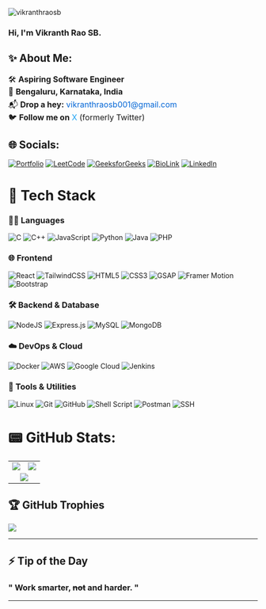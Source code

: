 <p align="left">
  <img src="https://komarev.com/ghpvc/?username=vikranthraosb&label=Profile%20views&color=0e75b6&style=flat" alt="vikranthraosb" />
</p>


### Hi, I'm Vikranth Rao SB.

<!-- Vikranth Rao S B -->

<h2>✨ About Me:</h2>
<ul style="list-style: none; padding-left: 0; font-size: 16px; line-height: 1.6; max-width: 400px;">
  <li>🛠️ <strong>Aspiring Software Engineer</strong></li>
  <li>📍 <strong>Bengaluru, Karnataka, India</strong></li>
  <li>📬 <strong>Drop a hey:</strong> <a href="mailto:vikranthraosb001@gmail.com" style="color:#0366d6; text-decoration:none;">vikranthraosb001@gmail.com</a></li>
<li>🐦 <strong>Follow me on</strong> <a href="https://x.com/myself_vikranth" target="_blank" rel="noopener noreferrer" style="color:#1DA1F2; text-decoration:none;">X</a> (formerly Twitter)</li>
</ul>






## 🌐 Socials:
[![Portfolio](https://img.shields.io/badge/Portfolio-000000?style=for-the-badge&logo=vercel&logoColor=white)](https://vikranth.vercel.app/)
[![LeetCode](https://img.shields.io/badge/LeetCode-FFA116?style=for-the-badge&logo=leetcode&logoColor=white)](https://leetcode.com/u/Vikranth001/)
[![GeeksforGeeks](https://img.shields.io/badge/GeeksforGeeks-0F9D58?style=for-the-badge&logo=geeksforgeeks&logoColor=white)](https://www.geeksforgeeks.org/user/vikranthraosb/)
[![BioLink](https://img.shields.io/badge/BioLink-3c3c3c?style=for-the-badge&logo=linktree&logoColor=white)](https://vikranthraosb.bio.link/)
[![LinkedIn](https://img.shields.io/badge/LinkedIn-0077B5?style=for-the-badge&logo=linkedin&logoColor=white)](https://www.linkedin.com/in/vikranthraosb/)


# 🧰 Tech Stack

### 👨‍💻 Languages
![C](https://img.shields.io/badge/C-%2300599C.svg?style=for-the-badge&logo=c&logoColor=white)
![C++](https://img.shields.io/badge/C++-%2300599C.svg?style=for-the-badge&logo=c%2B%2B&logoColor=white)
![JavaScript](https://img.shields.io/badge/JavaScript-%23323330.svg?style=for-the-badge&logo=javascript&logoColor=%23F7DF1E)
![Python](https://img.shields.io/badge/Python-3670A0?style=for-the-badge&logo=python&logoColor=ffdd54)
![Java](https://img.shields.io/badge/Java-%23ED8B00.svg?style=for-the-badge&logo=openjdk&logoColor=white)
![PHP](https://img.shields.io/badge/PHP-777BB4?style=for-the-badge&logo=php&logoColor=white)

### 🌐 Frontend
![React](https://img.shields.io/badge/React-%2320232a.svg?style=for-the-badge&logo=react&logoColor=%2361DAFB)
![TailwindCSS](https://img.shields.io/badge/TailwindCSS-%2338B2AC.svg?style=for-the-badge&logo=tailwind-css&logoColor=white)
![HTML5](https://img.shields.io/badge/HTML5-%23E34F26.svg?style=for-the-badge&logo=html5&logoColor=white)
![CSS3](https://img.shields.io/badge/CSS3-%231572B6.svg?style=for-the-badge&logo=css3&logoColor=white)
![GSAP](https://img.shields.io/badge/GSAP-88CE02?style=for-the-badge&logo=greensock&logoColor=black)
![Framer Motion](https://img.shields.io/badge/Framer%20Motion-black?style=for-the-badge&logo=framer&logoColor=white)
![Bootstrap](https://img.shields.io/badge/Bootstrap-%23563d7c.svg?style=for-the-badge&logo=bootstrap&logoColor=white)


### 🛠️ Backend & Database
![NodeJS](https://img.shields.io/badge/Node.js-6DA55F?style=for-the-badge&logo=node.js&logoColor=white)
![Express.js](https://img.shields.io/badge/Express.js-%23404d59.svg?style=for-the-badge&logo=express&logoColor=%2361DAFB)
![MySQL](https://img.shields.io/badge/MySQL-4479A1.svg?style=for-the-badge&logo=mysql&logoColor=white)
![MongoDB](https://img.shields.io/badge/MongoDB-%234ea94b.svg?style=for-the-badge&logo=mongodb&logoColor=white)

### ☁️ DevOps & Cloud
![Docker](https://img.shields.io/badge/Docker-%230db7ed.svg?style=for-the-badge&logo=docker&logoColor=white)
![AWS](https://img.shields.io/badge/AWS-%23FF9900.svg?style=for-the-badge&logo=amazonaws&logoColor=white)
![Google Cloud](https://img.shields.io/badge/Google%20Cloud-4285F4?style=for-the-badge&logo=googlecloud&logoColor=white)
![Jenkins](https://img.shields.io/badge/Jenkins-%232C5263.svg?style=for-the-badge&logo=jenkins&logoColor=white)

### 🔧 Tools & Utilities
![Linux](https://img.shields.io/badge/Linux-FCC624?style=for-the-badge&logo=linux&logoColor=black)
![Git](https://img.shields.io/badge/Git-%23F05033.svg?style=for-the-badge&logo=git&logoColor=white)
![GitHub](https://img.shields.io/badge/GitHub-100000?style=for-the-badge&logo=github&logoColor=white)
![Shell Script](https://img.shields.io/badge/Shell%20Script-%23121011.svg?style=for-the-badge&logo=gnu-bash&logoColor=white)
![Postman](https://img.shields.io/badge/Postman-FF6C37?style=for-the-badge&logo=postman&logoColor=white)
![SSH](https://img.shields.io/badge/SSH-1f425f.svg?style=for-the-badge&logo=gnome-terminal&logoColor=white)


# 📟 GitHub Stats:

<table>
  <tr>
    <td><img src="https://github-readme-stats.vercel.app/api?username=vikranthraosb&theme=blueberry&hide_border=false&include_all_commits=false&count_private=false" /></td>
    <td><img src="https://github-readme-streak-stats.herokuapp.com/?user=vikranthraosb&theme=blueberry&hide_border=false" /></td>
  </tr>
  <tr>
    <td colspan="2" align="center">
      <img src="https://github-readme-stats.vercel.app/api/top-langs/?username=vikranthraosb&theme=blueberry&hide_border=false&include_all_commits=false&count_private=false&layout=compact" />
    </td>
  </tr>
</table>


## 🏆 GitHub Trophies
![](https://github-profile-trophy.vercel.app/?username=vikranthraosb&theme=radical&no-frame=false&no-bg=true&margin-w=4)




---


## ⚡ Tip of the Day

### **" Work smarter, ~~not~~ and harder. "**

---



